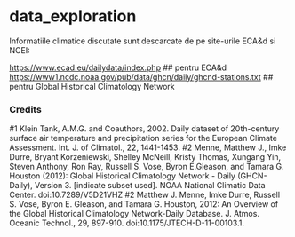 # data_exploration

Informatiile climatice discutate sunt descarcate de pe site-urile ECA&d si NCEI:

<url> https://www.ecad.eu/dailydata/index.php </url> ## pentru ECA&d
<url> https://www1.ncdc.noaa.gov/pub/data/ghcn/daily/ghcnd-stations.txt </url> ## pentru Global Historical Climatology Network

### Credits
#1 Klein Tank, A.M.G. and Coauthors, 2002. Daily dataset of 20th-century surface air temperature and precipitation series for the European Climate Assessment. Int. J. of Climatol., 22, 1441-1453.
#2 Menne, Matthew J., Imke Durre, Bryant Korzeniewski, Shelley McNeill, Kristy Thomas, Xungang Yin, Steven Anthony, Ron Ray, Russell S. Vose, Byron E.Gleason, and Tamara G. Houston (2012): Global Historical Climatology Network - Daily (GHCN-Daily), Version 3. [indicate subset used]. NOAA National Climatic Data Center. doi:10.7289/V5D21VHZ
#2  Matthew J. Menne, Imke Durre, Russell S. Vose, Byron E. Gleason, and Tamara G. Houston, 2012: An Overview of the Global Historical Climatology Network-Daily Database. J. Atmos. Oceanic Technol., 29, 897-910. doi:10.1175/JTECH-D-11-00103.1.
